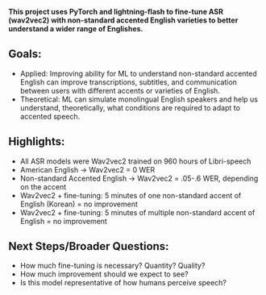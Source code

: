 **This project uses PyTorch and lightning-flash to fine-tune ASR (wav2vec2) with non-standard accented English varieties to better understand a wider range of Englishes.**

**Goals:**
-
- Applied: Improving ability for ML to understand non-standard accented English can improve transcriptions, subtitles, and communication between users with different accents or varieties of English.
- Theoretical: ML can simulate monolingual English speakers and help us understand, theoretically, what conditions are required to adapt to accented speech.

**Highlights:**
- 
- All ASR models were Wav2vec2 trained on 960 hours of Libri-speech
- American English -> Wav2vec2 = 0 WER
- Non-standard Accented English -> Wav2vec2 = .05-.6 WER, depending on the accent
- Wav2vec2 + fine-tuning: 5 minutes of one non-standard accent of English (Korean) = no improvement
- Wav2vec2 + fine-tuning: 5 minutes of multiple non-standard accent of English = no improvement

Next Steps/Broader Questions:
-
- How much fine-tuning is necessary? Quantity? Quality?
- How much improvement should we expect to see?
- Is this model representative of how humans perceive speech?
